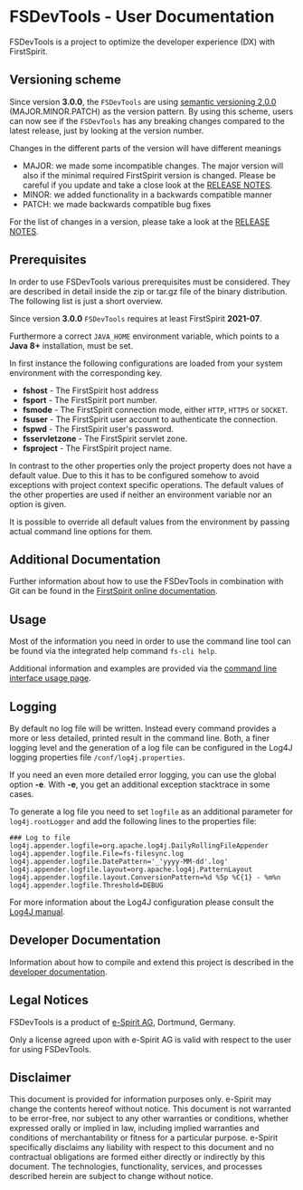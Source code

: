 # FSDevTools - User Documentation

FSDevTools is a project to optimize the developer experience (DX) with FirstSpirit.

## Versioning scheme

Since version **3.0.0**, the `FSDevTools` are using [semantic versioning 2.0.0](https://semver.org/#semantic-versioning-200) (MAJOR.MINOR.PATCH) as the version pattern.
By using this scheme, users can now see if the `FSDevTools` has any breaking changes compared to the latest release, just by looking at the version number.

Changes in the different parts of the version will have different meanings

- MAJOR: we made some incompatible changes. The major version will also if the minimal required FirstSpirit version is changed. Please be careful if you update and take a close look at the [RELEASE NOTES](RELEASENOTES.md). 
- MINOR: we added functionality in a backwards compatible manner
- PATCH: we made backwards compatible bug fixes

For the list of changes in a version, please take a look at the [RELEASE NOTES](RELEASENOTES.md).

## Prerequisites

In order to use FSDevTools various prerequisites must be considered.
They are described in detail inside the zip or tar.gz file of the binary distribution.
The following list is just a short overview.

Since version **3.0.0** `FSDevTools` requires at least FirstSpirit **2021-07**.

Furthermore a correct `JAVA_HOME` environment variable, which points to a **Java 8+** installation, must be set.

In first instance the following configurations are loaded from your system environment with the corresponding key.

- **fshost** - The FirstSpirit host address
- **fsport** - The FirstSpirit port number.
- **fsmode** - The FirstSpirit connection mode, either `HTTP`, `HTTPS` or `SOCKET`.
- **fsuser** - The FirstSpirit user account to authenticate the connection.
- **fspwd** - The FirstSpirit user's password.
- **fsservletzone** - The FirstSpirit servlet zone.
- **fsproject** - The FirstSpirit project name.

In contrast to the other properties only the project property does not have a default value.
Due to this it has to be configured somehow to avoid exceptions with project context specific operations.
The default values of the other properties are used if neither an environment variable nor an option is given.

It is possible to override all default values from the environment by passing actual command line options for them.

## Additional Documentation

Further information about how to use the FSDevTools in combination with Git can be found in the [FirstSpirit online documentation](https://docs.e-spirit.com/odfs/edocs/sync/introduction/index.html).

## Usage
Most of the information you need in order to use the command line tool can be found via the integrated help command `fs-cli help`.

Additional information and examples are provided via the [command line interface usage page](documentation/CLI_USAGE.md).

## Logging

By default no log file will be written.
Instead every command provides a more or less detailed, printed result in the command line.
Both, a finer logging level and the generation of a log file can be configured in the Log4J logging properties file `/conf/log4j.properties`.

If you need an even more detailed error logging, you can use the global option **-e**. 
With **-e**, you get an additional exception stacktrace in some cases.

To generate a log file you need to set `logfile` as an additional parameter for `log4j.rootLogger` and add the following lines to the properties file:

```
### Log to file
log4j.appender.logfile=org.apache.log4j.DailyRollingFileAppender
log4j.appender.logfile.File=fs-filesync.log
log4j.appender.logfile.DatePattern='_'yyyy-MM-dd'.log'
log4j.appender.logfile.layout=org.apache.log4j.PatternLayout
log4j.appender.logfile.layout.ConversionPattern=%d %5p %C{1} - %m%n
log4j.appender.logfile.Threshold=DEBUG
```

For more information about the Log4J configuration please consult the [Log4J manual](https://logging.apache.org/log4j/1.2/manual.html).

## Developer Documentation

Information about how to compile and extend this project is described in the [developer documentation](documentation/DEV_DOC.md).

## Legal Notices

FSDevTools is a product of [e-Spirit AG](https://www.e-spirit.com), Dortmund, Germany.

Only a license agreed upon with e-Spirit AG is valid with respect to the user for using FSDevTools.

## Disclaimer

This document is provided for information purposes only. 
e-Spirit may change the contents hereof without notice. 
This document is not warranted to be error-free, nor subject to any other warranties or conditions, whether expressed orally or implied in law, including implied warranties and conditions of merchantability or fitness for a particular purpose.
e-Spirit specifically disclaims any liability with respect to this document and no contractual obligations are formed either directly or indirectly by this document.
The technologies, functionality, services, and processes described herein are subject to change without notice.
